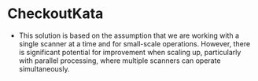 # CheckoutKata
- This solution is based on the assumption that we are working with a single scanner at a time and for small-scale operations. However, there is significant potential for improvement when scaling up, particularly with parallel processing, where multiple scanners can operate simultaneously.
